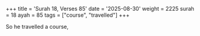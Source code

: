 +++
title = 'Surah 18, Verses 85'
date = '2025-08-30'
weight = 2225
surah = 18
ayah = 85
tags = ["course", "travelled"]
+++

So he travelled a course,